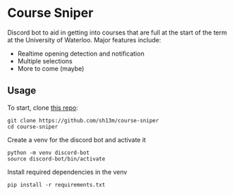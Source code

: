 # Course Sniper

Discord bot to aid in getting into courses that are full at the start of the term at the University of Waterloo. Major features include:

- Realtime opening detection and notification
- Multiple selections
- More to come (maybe)

## Usage

To start, clone [this repo](https://github.com/sh13m/course-sniper):

```shell
git clone https://github.com/sh13m/course-sniper
cd course-sniper
```

Create a venv for the discord bot and activate it
```shell
python -m venv discord-bot
source discord-bot/bin/activate
```

Install required dependencies in the venv

```shell
pip install -r requirements.txt
```
